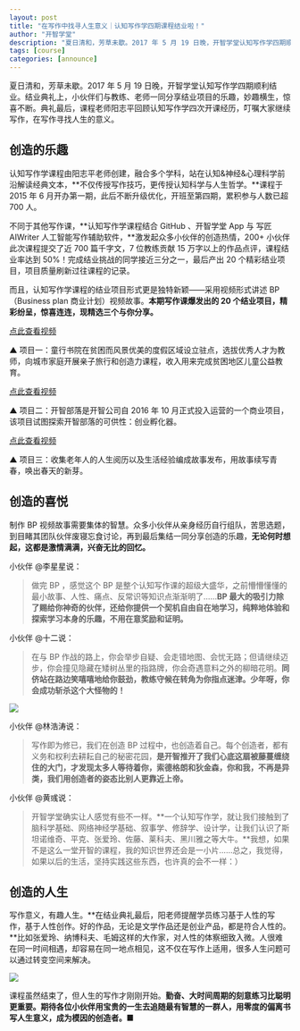 ```yaml
---
layout: post
title: "在写作中找寻人生意义｜认知写作学四期课程结业啦！"
author: "开智学堂"
description: "夏日清和，芳草未歇。2017 年 5 月 19 日晚，开智学堂认知写作学四期顺利结业。"
tags: [course]
categories: [announce]
---
```


夏日清和，芳草未歇。2017 年 5 月 19 日晚，开智学堂认知写作学四期顺利结业。结业典礼上，小伙伴们与教练、老师一同分享结业项目的乐趣，妙趣横生，惊喜不断。典礼最后，课程老师阳志平回顾认知写作学四次开课经历，叮嘱大家继续写作，在写作寻找人生的意义。


## 创造的乐趣

认知写作学课程由阳志平老师创建，融合多个学科，站在认知&神经&心理科学前沿解读经典文本，**不仅传授写作技巧，更传授认知科学与人生哲学。**课程于 2015 年 6 月开办第一期，此后不断升级优化，开班至第四期，累积参与人数已超 700 人。

不同于其他写作课，**认知写作学课程结合 GitHub 、开智学堂 App 与 写匠 AIWriter 人工智能写作辅助软件，**激发起众多小伙伴的创造热情，200+ 小伙伴此次课程提交了近 700 篇千字文，7 位教练贡献 15 万字以上的作品点评，课程结业率达到 50%！完成结业挑战的同学接近三分之一，最后产出 20 个精彩结业项目，项目质量刷新过往课程的记录。

而且，认知写作学课程的结业项目形式更是独特新颖——采用视频形式讲述 BP（Business plan 商业计划）视频故事。**本期写作课爆发出的 20 个结业项目，精彩纷呈，惊喜连连，现精选三个与你分享。**

[点此查看视频](https://v.qq.com/x/page/c05040k7pdg.html)

▲ 项目一：童行书院在贫困而风景优美的度假区域设立驻点，选拔优秀人才为教师，向城市家庭开展亲子旅行和创造力课程，收入用来完成贫困地区儿童公益教育。

[点此查看视频](https://v.qq.com/x/page/j0505ad04nl.html)

▲ 项目二：开智部落是开智公司自 2016 年 10 月正式投入运营的一个商业项目，该项目试图探索开智部落的可供性：创业孵化器。

[点此查看视频](https://v.qq.com/x/page/n0503hmubaa.html)

▲ 项目三：收集老年人的人生阅历以及生活经验编成故事发布，用故事续写青春，唤出春天的新芽。

## 创造的喜悦

制作 BP 视频故事需要集体的智慧。众多小伙伴从亲身经历自行组队，苦思选题，到目睹其团队伙伴废寝忘食讨论，再到最后集结一同分享创造的乐趣，**无论何时想起，这都是激情满满，兴奋无比的回忆。**

小伙伴 @李星星说：

> 做完 BP ，感觉这个 BP 是整个认知写作课的超级大盛华，之前懵懵懂懂的最小故事、人性、痛点、反常识等知识点渐渐明了……**BP 最大的吸引力除了赐给你神奇的伙伴，还给你提供一个契机自由自在地学习，纯粹地体验和探索学习本身的乐趣，不用在意奖励和证明。**

小伙伴 @十二说：

> 在与 BP 作战的路上，你会举步自疑、会走错地图、会忧无路；但请继续迈步，你会撞见隐藏在矮树丛里的指路牌，你会奇遇意料之外的柳暗花明。**同侪站在路边笑嘻嘻地给你鼓劲，教练守候在转角为你指点迷津。少年呀，你会成功斩杀这个大怪物的！**

![](http://7xnt32.com1.z0.glb.clouddn.com/2017-10-25-124404.jpg)

小伙伴 @林浩涛说：

> 写作即为修已，我们在创造 BP 过程中，也创造着自己。每个创造者，都有义务和权利去耕耘自己的秘密花园，**是开智推开了我们心底这扇被藤蔓缠绕住的大门，才发现太多人等待着你，索德格朗和狄金森，你和我，不再是异类，我们用创造者的姿态比别人更靠近上帝。**

小伙伴 @黄彧说：

> 开智学堂确实让人感觉有些不一样。**一个认知写作学，就让我们接触到了脑科学基础、网络神经学基础、叙事学、修辞学、设计学，让我们认识了斯坦诺维奇、平克、张爱玲、佐藤、莱科夫、黑川雅之等大牛。**我想，如果不是这么一堂开智的课程，我的知识世界还会是一小片……总之，我觉得，如果以后的生活，坚持实践这些东西，也许真的会不一样：）

## 创造的人生

写作意义，有趣人生。**在结业典礼最后，阳老师提醒学员练习基于人性的写作，基于人性创作。好的作品，无论是文学作品还是创业产品，都是符合人性的。**比如张爱玲、纳博科夫、毛姆这样的大作家，对人性的体察细致入微。人很难在同一时间相遇，却容易在同一地点相见，这不仅在写作上适用，很多人生问题可以通过转变空间来解决。

![](http://7xnt32.com1.z0.glb.clouddn.com/2017-10-25-124408.jpg)

课程虽然结束了，但人生的写作才刚刚开始。**勤奋、大时间周期的刻意练习比聪明更重要。期待各位小伙伴用宝贵的一生去追随最有智慧的一群人，用零度的偏离书写人生意义，成为模因的创造者。**■


